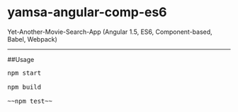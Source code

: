 # yamsa-angular-comp-es6
Yet-Another-Movie-Search-App (Angular 1.5, ES6, Component-based, Babel, Webpack)
<hr/>
##Usage
<pre>
npm start<br/>
npm build<br/>
~~npm test~~
</pre>
